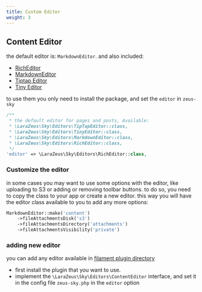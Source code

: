 ```yaml
---
title: Custom Editor
weight: 3
---
```


## Content Editor

the default editor is: `MarkdownEditor`. and also included:

* [RichEditor](https://filamentphp.com/docs/3.x/forms/fields/rich-editor)
* [MarkdownEditor](https://filamentphp.com/docs/3.x/forms/fields/markdown-editor)
* [Tiptap Editor](https://filamentphp.com/plugins/tiptap)
* [Tiny Editor](https://filamentphp.com/plugins/mohamedsabil83-tinyeditor)

to use them you only need to install the package, and set the `editor` in `zeus-sky` 

```php
/**
 * the default editor for pages and posts, Available:
 * \LaraZeus\Sky\Editors\TipTapEditor::class,
 * \LaraZeus\Sky\Editors\TinyEditor::class,
 * \LaraZeus\Sky\Editors\MarkdownEditor::class,
 * \LaraZeus\Sky\Editors\RichEditor::class,
 */
'editor' => \LaraZeus\Sky\Editors\RichEditor::class,
```

### Customize the editor

in some cases you may want to use some options with the editor, like uploading to S3 or adding or removing toolbar buttons.
to do so, you need to copy the class to your app or create a new editor.
this way you will have the editor class available to you to add any more options:

```php
MarkdownEditor::make('content')
    ->fileAttachmentsDisk('s3')
    ->fileAttachmentsDirectory('attachments')
    ->fileAttachmentsVisibility('private')
```

### adding new editor

you can add any editor available in [filament plugin directory](https://filamentphp.com/plugins)

* first install the plugin that you want to use.
* implement the `\LaraZeus\Sky\Editors\ContentEditor` interface, and set it in the config file `zeus-sky.php` in the `editor` option
